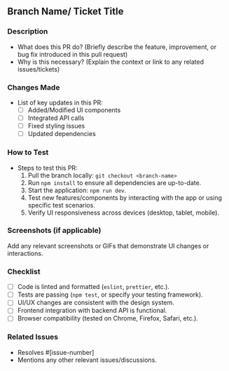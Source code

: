 ## **Branch Name/ Ticket Title**

### **Description**
- What does this PR do? (Briefly describe the feature, improvement, or bug fix introduced in this pull request)
- Why is this necessary? (Explain the context or link to any related issues/tickets)

### **Changes Made**
- List of key updates in this PR:
  - [ ] Added/Modified UI components
  - [ ] Integrated API calls
  - [ ] Fixed styling issues
  - [ ] Updated dependencies

### **How to Test**
- Steps to test this PR:
  1. Pull the branch locally: `git checkout <branch-name>`
  2. Run `npm install` to ensure all dependencies are up-to-date.
  3. Start the application: `npm run dev`.
  4. Test new features/components by interacting with the app or using specific test scenarios.
  5. Verify UI responsiveness across devices (desktop, tablet, mobile).

### **Screenshots (if applicable)**
Add any relevant screenshots or GIFs that demonstrate UI changes or interactions.

### **Checklist**
- [ ] Code is linted and formatted (`eslint`, `prettier`, etc.).
- [ ] Tests are passing (`npm test`, or specify your testing framework).
- [ ] UI/UX changes are consistent with the design system.
- [ ] Frontend integration with backend API is functional.
- [ ] Browser compatibility (tested on Chrome, Firefox, Safari, etc.).

### **Related Issues**
- Resolves #[issue-number]
- Mentions any other relevant issues/discussions.

